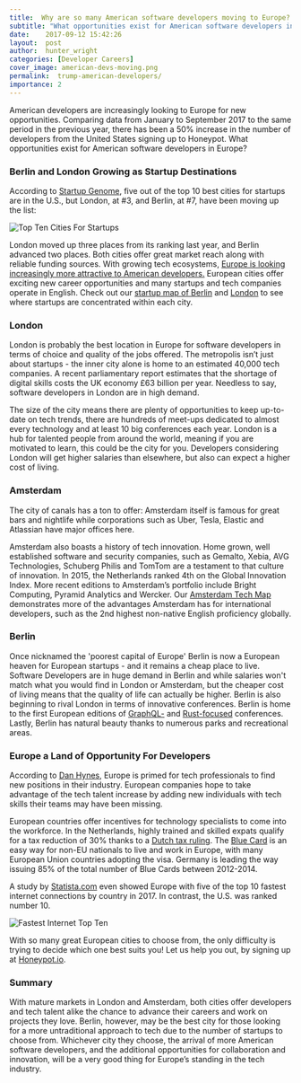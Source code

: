 ```yaml
---
title:  Why are so many American software developers moving to Europe? 
subtitle: "What opportunities exist for American software developers in Europe? What's the best location in Europe for software developers? Today we'll be asking ourselves why more and more American developers are moving to Europe to get a job in tech."
date:    2017-09-12 15:42:26
layout:  post
author:  hunter_wright
categories: [Developer Careers]
cover_image: american-devs-moving.png
permalink:  trump-american-developers/
importance: 2
---
```


American developers are increasingly looking to Europe for new opportunities. Comparing data from January to September 2017 to the same period in the previous year, there has been a 50% increase in the number of developers from the United States signing up to Honeypot. What opportunities exist for American software developers in Europe?

<!--more-->

### Berlin and London Growing as Startup Destinations

According to [Startup Genome](https://startupgenome.com/), five out of the top 10 best cities for startups are in the U.S., but London, at #3, and Berlin, at #7, have been moving up the list:

![Top Ten Cities For Startups](/assets/images/top-ten-cities-metric-2017.png)

London moved up three places from its ranking last year, and Berlin advanced two places. Both cities offer great market reach along with reliable funding sources. With growing tech ecosystems, [Europe is looking increasingly more attractive to American developers.](https://thenextweb.com/insider/2017/05/01/global-startup-ecosystem-report-2017/#.tnw_w5T4slht) European cities offer exciting new career opportunities and many startups and tech companies operate in English. Check out our [startup map of Berlin](http://blog.honeypot.io/berlin-startup-map) and [London](http://blog.honeypot.io/london-tech-map/) to see where startups are concentrated within each city.

### London

London is probably the best location in Europe for software developers in terms of choice and quality of the jobs offered. The metropolis isn’t just about startups - the inner city alone is home to an estimated 40,000 tech companies. A recent parliamentary report estimates that the shortage of digital skills costs the UK economy £63 billion per year. Needless to say, software developers in London are in high demand.

The size of the city means there are plenty of opportunities to keep up-to-date on tech trends, there are hundreds of meet-ups dedicated to almost every technology and at least 10 big conferences each year.  London is a hub for talented people from around the world, meaning if you are motivated to learn, this could be the city for you. Developers considering London will get higher salaries than elsewhere, but also can expect a higher cost of living. 

### Amsterdam

The city of canals has a ton to offer: Amsterdam itself is famous for great bars and nightlife while corporations such as Uber, Tesla, Elastic and Atlassian have major offices here. 

Amsterdam also boasts a history of tech innovation. Home grown, well established software and security companies, such as Gemalto, Xebia, AVG Technologies, Schuberg Philis and TomTom are a testament to that culture of innovation. In 2015, the Netherlands ranked 4th on the Global Innovation Index. More recent editions to Amsterdam’s portfolio include Bright Computing, Pyramid Analytics and Wercker. Our [Amsterdam Tech Map](http://blog.honeypot.io/amsterdam-tech-map/) demonstrates more of the advantages Amsterdam has for international developers, such as the 2nd highest non-native English proficiency globally. 

### Berlin 

Once nicknamed the 'poorest capital of Europe' Berlin is now a European heaven for European startups - and it remains a cheap place to live. Software Developers are in huge demand in Berlin and while salaries won't match what you would find in London or Amsterdam, but the cheaper cost of living means that the quality of life can actually be higher. Berlin is also beginning to rival London in terms of innovative conferences. Berlin is home to the first European editions of [GraphQL-](https://graphql-europe.org/) and [Rust-focused](http://2016.rustfest.eu/) conferences. Lastly, Berlin has natural beauty thanks to numerous parks and recreational areas. 


### Europe a Land of Opportunity For Developers

According to [Dan Hynes](https://medium.com/@danhynes/there-s-no-tech-talent-shortage-in-europe-there-s-a-smart-hiring-shortage-f9fab43a761e), Europe is primed for tech professionals to find new positions in their industry.  European companies hope to take advantage of the tech talent increase by adding new individuals with tech skills their teams may have been missing.

European countries offer incentives for technology specialists to come into the workforce. In the Netherlands, highly trained and skilled expats qualify for a tax reduction of 30% thanks to a [Dutch tax ruling](http://blog.honeypot.io/30-percent-tax-dutch-ruling/). The [Blue Card](http://blog.honeypot.io/EU-Bluecard-for-software-developers/) is an easy way for non-EU nationals to live and work in Europe, with many European Union countries adopting the visa. Germany is leading the way issuing 85% of the total number of Blue Cards between 2012-2014.

A study by [Statista.com](https://www.statista.com/chart/7246/the-countries-with-the-fastest-internet/) even showed Europe with five of the top 10 fastest internet connections by country in 2017. In contrast, the U.S. was ranked number 10.   

![Fastest Internet Top Ten](/assets/images/fastest-internet.png)

With so many great European cities to choose from, the only difficulty is trying to decide which one best suits you! Let us help you out, by signing up at [Honeypot.io](https://www.honeypot.io/pages/how_it_works).

### Summary

With mature markets in London and Amsterdam, both cities offer developers and tech talent alike the chance to advance their careers and work on projects they love. Berlin, however, may be the best city for those looking for a more untraditional approach to tech due to the number of startups to choose from. Whichever city they choose, the arrival of more American software developers, and the additional opportunities for collaboration and innovation, will be a very good thing for Europe’s standing in the tech industry. 







